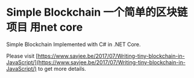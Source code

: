 # Simple Blockchain 一个简单的区块链项目 用net core
Simple Blockchain Implemented with C# in .NET Core.

Please visit [https://www.savjee.be/2017/07/Writing-tiny-blockchain-in-JavaScript/](https://www.savjee.be/2017/07/Writing-tiny-blockchain-in-JavaScript/) to get more details.
